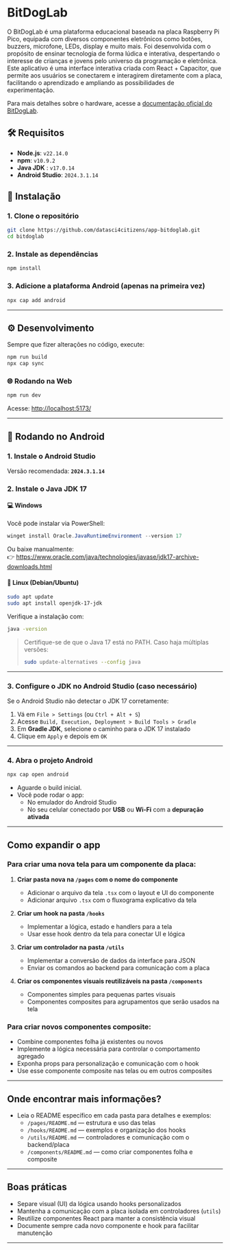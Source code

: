 
# BitDogLab

O BitDogLab é uma plataforma educacional baseada na placa Raspberry Pi Pico, equipada com diversos componentes eletrônicos como botões, buzzers, microfone, LEDs, display e muito mais. Foi desenvolvida com o propósito de ensinar tecnologia de forma lúdica e interativa, despertando o interesse de crianças e jovens pelo universo da programação e eletrônica.
Este aplicativo é uma interface interativa criada com React + Capacitor, que permite aos usuários se conectarem e interagirem diretamente com a placa, facilitando o aprendizado e ampliando as possibilidades de experimentação.

Para mais detalhes sobre o hardware, acesse a [documentação oficial do BitDogLab](https://github.com/bitdoglab/bitdoglab).



## 🛠️ Requisitos

- **Node.js**: `v22.14.0`  
- **npm**: `v10.9.2`  
- **Java JDK** : `v17.0.14`
- **Android Studio**: `2024.3.1.14`

## 🚀 Instalação

### 1. Clone o repositório

```bash
git clone https://github.com/datasci4citizens/app-bitdoglab.git
cd bitdoglab
```

### 2. Instale as dependências

```bash
npm install
```

### 3. Adicione a plataforma Android (apenas na primeira vez)

```bash
npx cap add android
```

---

## ⚙️ Desenvolvimento

Sempre que fizer alterações no código, execute:

```bash
npm run build
npx cap sync
```

### 🌐 Rodando na Web

```bash
npm run dev
```

Acesse: [http://localhost:5173/](http://localhost:5173/)

---

## 📱 Rodando no Android

### 1. Instale o Android Studio

Versão recomendada: **`2024.3.1.14`**

### 2. Instale o Java JDK 17

#### 💻 Windows

Você pode instalar via PowerShell:

```powershell
winget install Oracle.JavaRuntimeEnvironment --version 17
```

Ou baixe manualmente:  
👉 https://www.oracle.com/java/technologies/javase/jdk17-archive-downloads.html

#### 🐧 Linux (Debian/Ubuntu)

```bash
sudo apt update
sudo apt install openjdk-17-jdk
```

Verifique a instalação com:

```bash
java -version
```

> Certifique-se de que o Java 17 está no PATH. Caso haja múltiplas versões:
>
> ```bash
> sudo update-alternatives --config java
> ```

---

### 3. Configure o JDK no Android Studio (caso necessário)

Se o Android Studio não detectar o JDK 17 corretamente:

1. Vá em `File > Settings` (ou `Ctrl + Alt + S`)
2. Acesse `Build, Execution, Deployment > Build Tools > Gradle`
3. Em **Gradle JDK**, selecione o caminho para o JDK 17 instalado
4. Clique em `Apply` e depois em `OK`

---

### 4. Abra o projeto Android

```bash
npx cap open android
```

- Aguarde o build inicial.
- Você pode rodar o app:
  - No emulador do Android Studio
  - No seu celular conectado por **USB** ou **Wi-Fi** com a **depuração ativada**

---

## Como expandir o app

### Para criar uma nova tela para um componente da placa:

1. **Criar pasta nova na `/pages` com o nome do componente**
   - Adicionar o arquivo da tela `.tsx` com o layout e UI do componente
   - Adicionar arquivo `.tsx` com o fluxograma explicativo da tela

2. **Criar um hook na pasta `/hooks`**
   - Implementar a lógica, estado e handlers para a tela
   - Usar esse hook dentro da tela para conectar UI e lógica

3. **Criar um controlador na pasta `/utils`**
   - Implementar a conversão de dados da interface para JSON
   - Enviar os comandos ao backend para comunicação com a placa

4. **Criar os componentes visuais reutilizáveis na pasta `/components`**
   - Componentes simples para pequenas partes visuais
   - Componentes composites para agrupamentos que serão usados na tela

### Para criar novos componentes composite:

- Combine componentes folha já existentes ou novos
- Implemente a lógica necessária para controlar o comportamento agregado
- Exponha props para personalização e comunicação com o hook
- Use esse componente composite nas telas ou em outros composites

---

## Onde encontrar mais informações?

- Leia o README específico em cada pasta para detalhes e exemplos:
  - `/pages/README.md` — estrutura e uso das telas
  - `/hooks/README.md` — exemplos e organização dos hooks
  - `/utils/README.md` — controladores e comunicação com o backend/placa
  - `/components/README.md` — como criar componentes folha e composite

---

## Boas práticas

- Separe visual (UI) da lógica usando hooks personalizados
- Mantenha a comunicação com a placa isolada em controladores (`utils`)
- Reutilize componentes React para manter a consistência visual
- Documente sempre cada novo componente e hook para facilitar manutenção

---